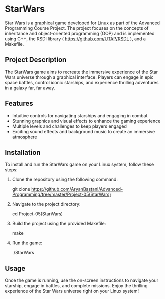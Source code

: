 # StarWars

Star Wars is a graphical game developed for Linux as part of the Advanced Programming Course Project. The project focuses on the concepts of inheritance and object-oriented programming (OOP) and is implemented using C++, the RSDl library ( https://github.com/UTAP/RSDL ), and a Makefile.

## Project Description

The StarWars game aims to recreate the immersive experience of the Star Wars universe through a graphical interface. Players can engage in epic space battles, control iconic starships, and experience thrilling adventures in a galaxy far, far away.

## Features

- Intuitive controls for navigating starships and engaging in combat
- Stunning graphics and visual effects to enhance the gaming experience
- Multiple levels and challenges to keep players engaged
- Exciting sound effects and background music to create an immersive atmosphere

## Installation

To install and run the StarWars game on your Linux system, follow these steps:

1. Clone the repository using the following command:

   git clone https://github.com/AryanBastani/Advanced-Programming/tree/master/Project-05(StarWars)
   


2. Navigate to the project directory:

   cd Project-05(StarWars)
   


3. Build the project using the provided Makefile:

   make
   


4. Run the game:

   ./StarWars
   


## Usage

Once the game is running, use the on-screen instructions to navigate your starship, engage in battles, and complete missions. Enjoy the thrilling experience of the Star Wars universe right on your Linux system!

